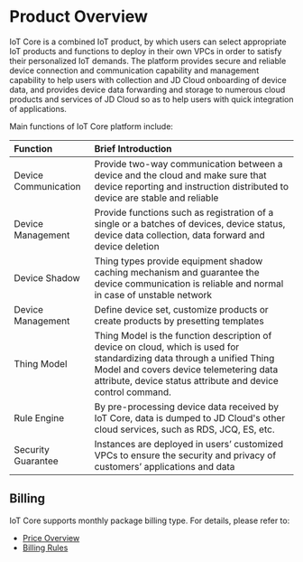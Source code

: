 # Product Overview

IoT Core is a combined IoT product, by which users can select appropriate IoT products and functions to deploy in their own VPCs in order to satisfy their personalized IoT demands. The platform provides secure and reliable device connection and communication capability and management capability to help users with collection and JD Cloud onboarding of device data, and provides device data forwarding and storage to numerous cloud products and services of JD Cloud so as to help users with quick integration of applications.

Main functions of IoT Core platform include:

|Function   | Brief Introduction    |
|:- |:-|
|Device Communication|Provide two-way communication between a device and the cloud and make sure that device reporting and instruction distributed to device are stable and reliable|
|Device Management |Provide functions such as registration of a single or a batches of devices, device status, device data collection, data forward and device deletion|
|Device Shadow |Thing types provide equipment shadow caching mechanism and guarantee the device communication is reliable and normal in case of unstable network|
|Device Management |Define device set, customize products or create products by presetting templates|
|Thing Model |Thing Model is the function description of device on cloud, which is used for standardizing data through a unified Thing Model and covers device telemetering data attribute, device status attribute and device control command.|
|Rule Engine|By pre-processing device data received by IoT Core, data is dumped to JD Cloud's other cloud services, such as RDS, JCQ, ES, etc.|
|Security Guarantee|Instances are deployed in users’ customized VPCs to ensure the security and privacy of customers’ applications and data|




## Billing
IoT Core supports monthly package billing type. For details, please refer to:
- [Price Overview](../Pricing/Price-Overview.md)
- [Billing Rules](../Pricing/Billing-Rules.md) 
